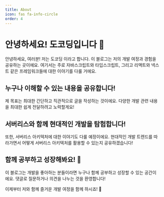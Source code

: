 ```yaml
---
title: About
icon: fas fa-info-circle
order: 4
---
```


# 안녕하세요! 도코딩입니다 👋

안녕하세요, 여러분! 저는 도코딩 이라고 합니다. 이 블로그는 저의 개발 여정과 경험을 공유하는 곳이에요. 여기서는 주로 자바스크립트와 타입스크립트, 그리고 리액트와 넥스트 같은 프레임워크들에 대한 이야기를 다룰 거에요.

## 누구나 이해할 수 있는 내용을 공유합니다!

제 목표는 최대한 간단하고 직관적으로 글을 작성하는 것이에요. 다양한 개발 관련 내용을 최대한 쉽게 전달하려고 노력할게요!

## 서버리스와 함께 현대적인 개발을 탐험합니다!

또한, 서버리스 아키텍처에 대한 이야기도 다룰 예정이에요. 현대적인 개발 트렌드를 따라가면서 어떻게 서버리스 아키텍처를 활용할 수 있는지 공유하겠습니다!

## 함께 공부하고 성장해봐요! 🚀

이 블로그는 개발을 좋아하는 분들이라면 누구나 함께 공부하고 성장할 수 있는 공간이에요. 댓글로 질문하거나 의견을 나누는 것을 환영합니다!

이제부터 저와 함께 즐거운 개발 여정을 함께 하시죠! 🌟